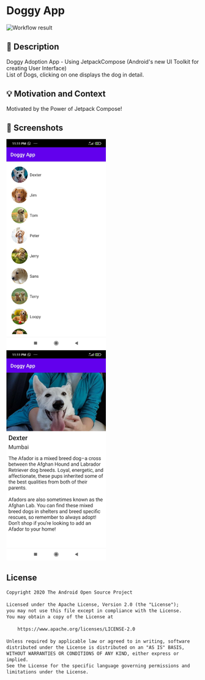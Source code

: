 # Doggy App

<!--- Replace <OWNER> with your Github Username and <REPOSITORY> with the name of your repository. -->
<!--- You can find both of these in the url bar when you open your repository in github. -->
![Workflow result](https://github.com/RaviMauryaHootowl/JetpackCompose-Challenge/workflows/Check/badge.svg)


## :scroll: Description
Doggy Adoption App - Using JetpackCompose (Android's new UI Toolkit for creating User Interface)<br>
List of Dogs, clicking on one displays the dog in detail.


## :bulb: Motivation and Context
Motivated by the Power of Jetpack Compose!


## :camera_flash: Screenshots
<img src="/results/screenshot_1.png" width="260">&emsp;<img src="/results/screenshot_2.png" width="260">

## License
```
Copyright 2020 The Android Open Source Project

Licensed under the Apache License, Version 2.0 (the "License");
you may not use this file except in compliance with the License.
You may obtain a copy of the License at

    https://www.apache.org/licenses/LICENSE-2.0

Unless required by applicable law or agreed to in writing, software
distributed under the License is distributed on an "AS IS" BASIS,
WITHOUT WARRANTIES OR CONDITIONS OF ANY KIND, either express or implied.
See the License for the specific language governing permissions and
limitations under the License.
```